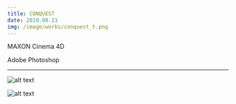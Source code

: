 ```yaml
---
title: CONQUEST
date: 2019.08.21
img: /image/works/conquest_t.png
---
```


MAXON Cinema 4D

Adobe Photoshop

<hr>

![alt text](https://lh3.google.com/u/0/d/1Ee_DQMvnNttZNj3cRbZhPBscvZsgMcCK)

![alt text](https://lh3.google.com/u/0/d/1DrmzCfwL-IUA11sAoiRKTVgwJc9WPrgg)


